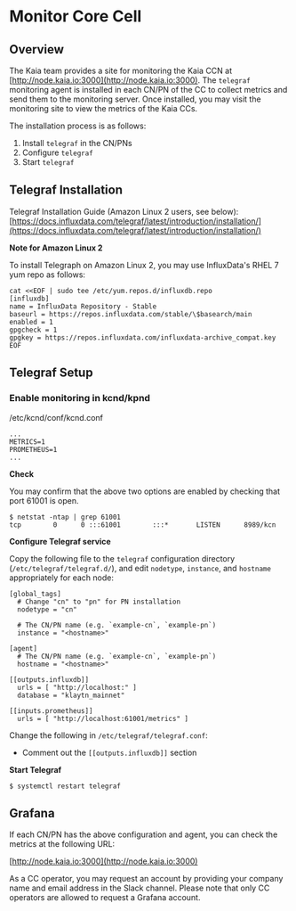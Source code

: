 # Monitor Core Cell

## Overview <a id="overview"></a>

The Kaia team provides a site for monitoring the Kaia CCN at [http://node.kaia.io:3000](http://node.kaia.io:3000). The `telegraf` monitoring agent is installed in each CN/PN of the CC to collect metrics and send them to the monitoring server. Once installed, you may visit the monitoring site to view the metrics of the Kaia CCs.

The installation process is as follows:

1. Install `telegraf` in the CN/PNs
2. Configure `telegraf`
3. Start `telegraf`

## Telegraf Installation <a id="telegraf-installation"></a>

Telegraf Installation Guide \(Amazon Linux 2 users, see below\): [https://docs.influxdata.com/telegraf/latest/introduction/installation/](https://docs.influxdata.com/telegraf/latest/introduction/installation/)

**Note for Amazon Linux 2**

To install Telegraph on Amazon Linux 2, you may use InfluxData's RHEL 7 yum repo as follows:

```text
cat <<EOF | sudo tee /etc/yum.repos.d/influxdb.repo
[influxdb]
name = InfluxData Repository - Stable
baseurl = https://repos.influxdata.com/stable/\$basearch/main
enabled = 1
gpgcheck = 1
gpgkey = https://repos.influxdata.com/influxdata-archive_compat.key
EOF
```

## Telegraf Setup <a id="telegraf-setup"></a>

### Enable monitoring in kcnd/kpnd <a id="enable-monitoring-in-kcnd-kpnd"></a>

/etc/kcnd/conf/kcnd.conf

```text
...
METRICS=1
PROMETHEUS=1
...
```

**Check**

You may confirm that the above two options are enabled by checking that port 61001 is open.

```text
$ netstat -ntap | grep 61001
tcp        0      0 :::61001        :::*       LISTEN      8989/kcn
```

**Configure Telegraf service**

Copy the following file to the `telegraf` configuration directory \(`/etc/telegraf/telegraf.d/`\), and edit `nodetype`, `instance`, and `hostname` appropriately for each node:

```text
[global_tags]
  # Change "cn" to "pn" for PN installation
  nodetype = "cn"

  # The CN/PN name (e.g. `example-cn`, `example-pn`)
  instance = "<hostname>"

[agent]
  # The CN/PN name (e.g. `example-cn`, `example-pn`)
  hostname = "<hostname>"

[[outputs.influxdb]]
  urls = [ "http://localhost:" ]
  database = "klaytn_mainnet"

[[inputs.prometheus]]
  urls = [ "http://localhost:61001/metrics" ]
```

Change the following in `/etc/telegraf/telegraf.conf`:

- Comment out the `[[outputs.influxdb]]` section

**Start Telegraf**

```text
$ systemctl restart telegraf
```

## Grafana <a id="grafana"></a>

If each CN/PN has the above configuration and agent, you can check the metrics at the following URL:

[http://node.kaia.io:3000](http://node.kaia.io:3000)

As a CC operator, you may request an account by providing your company name and email address in the Slack channel. Please note that only CC operators are allowed to request a Grafana account.
